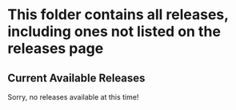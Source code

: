 # This folder contains all releases, including ones not listed on the releases page
## Current Available Releases
Sorry, no releases available at this time!
